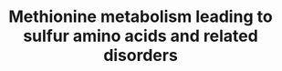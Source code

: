 ---
annotations:
- id: DOID:0111038
  parent: genetic disease
  type: Disease Ontology
  value: hypermethioninemia due to adenosine kinase deficiency
- id: DOID:9263
  parent: genetic disease
  type: Disease Ontology
  value: homocystinuria
- id: PW:0002561
  parent: disease pathway
  type: Pathway Ontology
  value: cystathioninuria pathway
- id: DOID:0111039
  parent: genetic disease
  type: Disease Ontology
  value: hypermethioninemia with deficiency of S-adenosylhomocysteine hydrolase
- id: DOID:0050544
  parent: genetic disease
  type: Disease Ontology
  value: hypermethioninemia
- id: PW:0001868
  parent: disease pathway
  type: Pathway Ontology
  value: hypermethioninemia pathway
- id: PW:0002299
  parent: disease pathway
  type: Pathway Ontology
  value: glycine N-methyltransferase deficiency pathway
- id: PW:0001078
  parent: classic metabolic pathway
  type: Pathway Ontology
  value: cysteine and methionine metabolic pathway
- id: DOID:0111037
  parent: genetic disease
  type: Disease Ontology
  value: glycine N-methyltransferase deficiency
- id: DOID:0090142
  parent: genetic disease
  type: Disease Ontology
  value: cystathioninuria
- id: PW:0000013
  parent: disease pathway
  type: Pathway Ontology
  value: disease pathway
- id: PW:0001841
  parent: disease pathway
  type: Pathway Ontology
  value: homocystinuria pathway
- id: PW:0001647
  parent: disease pathway
  type: Pathway Ontology
  value: sulfite oxidase deficiency pathway
- id: PW:0001832
  parent: regulatory pathway
  type: Pathway Ontology
  value: altered metal homeostasis pathway
- id: PW:0001302
  parent: regulatory pathway
  type: Pathway Ontology
  value: methionine degradation pathway
- id: DOID:0111270
  parent: genetic disease
  type: Disease Ontology
  value: isolated sulfite oxidase deficiency
- id: PW:0002471
  parent: disease pathway
  type: Pathway Ontology
  value: hypermethioninemia pathway
authors:
- HRitter
- Egonw
- Khanspers
- DeSl
- Elisson nl
- IreneHemel
- MaintBot
- Fehrhart
- Eweitz
- Finterly
citedin: ''
communities:
- IEM
- RareDiseases
description: This pathway visualises the conversion of methionine to inorganic sulphates
  (involving the formation of homocysteine, a  toxic intermediate also related to
  MTHFR deficiency [https://www.wikipathways.org/index.php/Pathway:WP4288]). Methionine,
  an essential amino acid, is taken in from diet and can be created from breaking
  down proteins.  This pathway was inspired by Chapter 3 of the book of Blau (ISBN
  3642403360 (978-3642403361)).
last-edited: 2024-01-30
ndex: 618a26c4-8b6a-11eb-9e72-0ac135e8bacf
organisms:
- Homo sapiens
redirect_from:
- /index.php/Pathway:WP4292
- /instance/WP4292
- /instance/WP4292_r128219
revision: r128219
schema-jsonld:
- '@context': https://schema.org/
  '@id': https://wikipathways.github.io/pathways/WP4292.html
  '@type': Dataset
  creator:
    '@type': Organization
    name: WikiPathways
  description: This pathway visualises the conversion of methionine to inorganic sulphates
    (involving the formation of homocysteine, a  toxic intermediate also related to
    MTHFR deficiency [https://www.wikipathways.org/index.php/Pathway:WP4288]). Methionine,
    an essential amino acid, is taken in from diet and can be created from breaking
    down proteins.  This pathway was inspired by Chapter 3 of the book of Blau (ISBN
    3642403360 (978-3642403361)).
  keywords:
  - ADKD
  - AHCY
  - AMP
  - ATP
  - Adenosine
  - BMT
  - Beta-sulfinyl pyruvate
  - Betaine
  - CBS
  - CSAT
  - CTH
  - CyD
  - CySD
  - Cystathionine
  - Cysteine
  - Cysteine sulfinic acid
  - Diphosphate ion
  - GNMT
  - Glycine
  - H2O
  - HTOx
  - Homocysteine
  - Hypotaurine
  - MAT1A
  - MAT2A
  - MAT2B
  - MS
  - Methionine
  - Methionine adenosyltransferase I/III
  - Methyl-cobalamin
  - Phosphate ion
  - S-Adenosylhomocysteine
  - S-Adenosylmethionine
  - SUOX
  - Sarcosine
  - Sulfate
  - Sulfite
  - Sulphocysteine
  - Taurine
  license: CC0
  name: Methionine metabolism leading to sulfur amino acids and related disorders
seo: CreativeWork
title: Methionine metabolism leading to sulfur amino acids and related disorders
wpid: WP4292
---